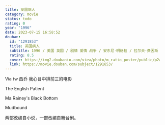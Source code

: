 ```yaml
---
title: 英国病人
category: movie
status: todo
rating: 0
year: "1996"
date: 2023-07-15 16:58:52
douban:
  id: "1291853"
  title: 英国病人
  subtitle: 1996 / 美国 英国 / 剧情 爱情 战争 / 安东尼·明格拉 / 拉尔夫·费因斯 朱丽叶·比诺什
  rating: 8.5
  cover: https://img2.doubanio.com/view/photo/m_ratio_poster/public/p2408623752.jpg
  link: https://movie.douban.com/subject/1291853/
---
```


Via tw 西乔 我心目中排前三的电影

The English Patient

Ma Rainey's Black Bottom

Mudbound

两部改编自小说，一部改编自舞台剧。
